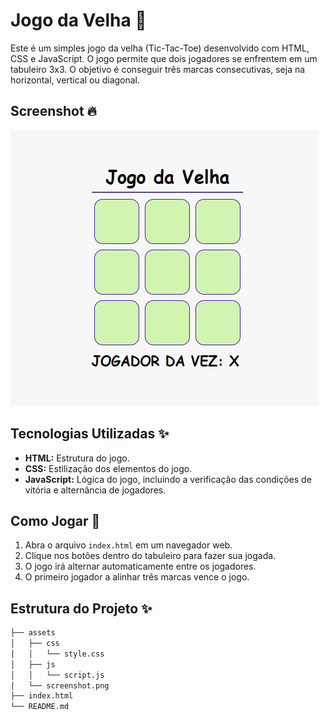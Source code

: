 # Jogo da Velha 🌇

Este é um simples jogo da velha (Tic-Tac-Toe) desenvolvido com HTML, CSS e JavaScript. O jogo permite que dois jogadores se enfrentem em um tabuleiro 3x3. O objetivo é conseguir três marcas consecutivas, seja na horizontal, vertical ou diagonal.

## Screenshot 🔥

![Jogo da Velha](assets/screenshot.png)

## Tecnologias Utilizadas ✨

- **HTML:** Estrutura do jogo.
- **CSS:** Estilização dos elementos do jogo.
- **JavaScript:** Lógica do jogo, incluindo a verificação das condições de vitória e alternância de jogadores.

## Como Jogar 📃

1. Abra o arquivo `index.html` em um navegador web.
2. Clique nos botões dentro do tabuleiro para fazer sua jogada.
3. O jogo irá alternar automaticamente entre os jogadores.
4. O primeiro jogador a alinhar três marcas vence o jogo.

## Estrutura do Projeto ✨

```bash
├── assets
│   ├── css
│   │   └── style.css
│   ├── js
│   │   └── script.js
│   └── screenshot.png
├── index.html
└── README.md
